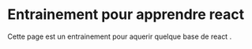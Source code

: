 # Entrainement pour apprendre react

Cette page est un entrainement pour aquerir quelque base de react .
